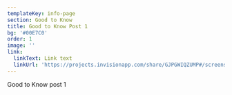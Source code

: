```yaml
---
templateKey: info-page
section: Good to Know
title: Good to Know Post 1
bg: '#00E7C0'
order: 1
image: ''
link:
  linkText: Link text
  linkUrl: 'https://projects.invisionapp.com/share/GJPGWIQZUMP#/screens/335727722'
---
```

Good to Know post 1

